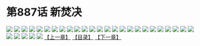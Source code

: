 # 第887话 新焚决
![](https://mhpic.xiaomingtaiji.net/comic/D/斗破苍穹/第887话F0_312930/1.jpg-zymk.middle.webp)
![](https://mhpic.xiaomingtaiji.net/comic/D/斗破苍穹/第887话F0_312930/2.jpg-zymk.middle.webp)
![](https://mhpic.xiaomingtaiji.net/comic/D/斗破苍穹/第887话F0_312930/3.jpg-zymk.middle.webp)
![](https://mhpic.xiaomingtaiji.net/comic/D/斗破苍穹/第887话F0_312930/4.jpg-zymk.middle.webp)
![](https://mhpic.xiaomingtaiji.net/comic/D/斗破苍穹/第887话F0_312930/5.jpg-zymk.middle.webp)
![](https://mhpic.xiaomingtaiji.net/comic/D/斗破苍穹/第887话F0_312930/6.jpg-zymk.middle.webp)
![](https://mhpic.xiaomingtaiji.net/comic/D/斗破苍穹/第887话F0_312930/7.jpg-zymk.middle.webp)
![](https://mhpic.xiaomingtaiji.net/comic/D/斗破苍穹/第887话F0_312930/8.jpg-zymk.middle.webp)
![](https://mhpic.xiaomingtaiji.net/comic/D/斗破苍穹/第887话F0_312930/9.jpg-zymk.middle.webp)
![](https://mhpic.xiaomingtaiji.net/comic/D/斗破苍穹/第887话F0_312930/10.jpg-zymk.middle.webp)
![](https://mhpic.xiaomingtaiji.net/comic/D/斗破苍穹/第887话F0_312930/11.jpg-zymk.middle.webp)
![](https://mhpic.xiaomingtaiji.net/comic/D/斗破苍穹/第887话F0_312930/12.jpg-zymk.middle.webp)
![](https://mhpic.xiaomingtaiji.net/comic/D/斗破苍穹/第887话F0_312930/13.jpg-zymk.middle.webp)
![](https://mhpic.xiaomingtaiji.net/comic/D/斗破苍穹/第887话F0_312930/14.jpg-zymk.middle.webp)
![](https://mhpic.xiaomingtaiji.net/comic/D/斗破苍穹/第887话F0_312930/15.jpg-zymk.middle.webp)
![](https://mhpic.xiaomingtaiji.net/comic/D/斗破苍穹/第887话F0_312930/16.jpg-zymk.middle.webp)
![](https://mhpic.xiaomingtaiji.net/comic/D/斗破苍穹/第887话F0_312930/17.jpg-zymk.middle.webp)
![](https://mhpic.xiaomingtaiji.net/comic/D/斗破苍穹/第887话F0_312930/18.jpg-zymk.middle.webp)
![](https://mhpic.xiaomingtaiji.net/comic/D/斗破苍穹/第887话F0_312930/19.jpg-zymk.middle.webp)
![](https://mhpic.xiaomingtaiji.net/comic/D/斗破苍穹/第887话F0_312930/20.jpg-zymk.middle.webp)
![](https://mhpic.xiaomingtaiji.net/comic/D/斗破苍穹/第887话F0_312930/21.jpg-zymk.middle.webp)
![](https://mhpic.xiaomingtaiji.net/comic/D/斗破苍穹/第887话F0_312930/22.jpg-zymk.middle.webp)
![](https://mhpic.xiaomingtaiji.net/comic/D/斗破苍穹/第887话F0_312930/23.jpg-zymk.middle.webp)
![](https://mhpic.xiaomingtaiji.net/comic/D/斗破苍穹/第887话F0_312930/24.jpg-zymk.middle.webp)
![](https://mhpic.xiaomingtaiji.net/comic/D/斗破苍穹/第887话F0_312930/25.jpg-zymk.middle.webp)
![](https://mhpic.xiaomingtaiji.net/comic/D/斗破苍穹/第887话F0_312930/26.jpg-zymk.middle.webp)
![](https://mhpic.xiaomingtaiji.net/comic/D/斗破苍穹/第887话F0_312930/27.jpg-zymk.middle.webp)
![](https://mhpic.xiaomingtaiji.net/comic/D/斗破苍穹/第887话F0_312930/28.jpg-zymk.middle.webp)
![](https://mhpic.xiaomingtaiji.net/comic/D/斗破苍穹/第887话F0_312930/29.jpg-zymk.middle.webp)
![](https://mhpic.xiaomingtaiji.net/comic/D/斗破苍穹/第887话F0_312930/30.jpg-zymk.middle.webp)
[【上一章】](./890.md)
[【目录】](./README.md)
[【下一章】](./892.md)
